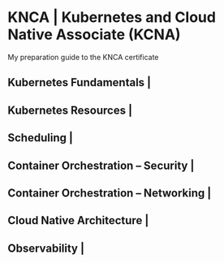 # KNCA | Kubernetes and Cloud Native Associate (KCNA)
My preparation guide to the KNCA certificate

## Kubernetes Fundamentals | 

## Kubernetes Resources |

## Scheduling |

## Container Orchestration – Security |

## Container Orchestration – Networking |

## Cloud Native Architecture |
   <!---###Content
   ###Autoscaling 
   ###Horizontal Pod Autoscaler
   ###Vertical Pod Autoscaler
   ###Cluster Autoscaler
   ###Serverless
   ###Kubernetes Enhancement Proposals (KEPs)
   ###Kubernetes SIG
   ###Open Standards
--->

## Observability |






